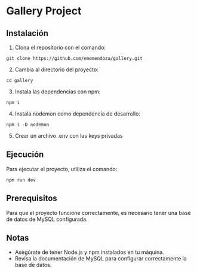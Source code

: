 # Gallery Project

## Instalación

1. Clona el repositorio con el comando:

`git clone https://github.com/ememendoza/gallery.git`

2. Cambia al directorio del proyecto:

`cd gallery`

3. Instala las dependencias con npm:

`npm i`

4. Instala nodemon como dependencia de desarrollo:

`npm i -D nodemon`

5. Crear un archivo .env con las keys privadas

## Ejecución

Para ejecutar el proyecto, utiliza el comando:

`npm run dev`

## Prerequisitos

Para que el proyecto funcione correctamente, es necesario tener una base de datos de MySQL configurada.

## Notas

- Asegúrate de tener Node.js y npm instalados en tu máquina.
- Revisa la documentación de MySQL para configurar correctamente la base de datos.

